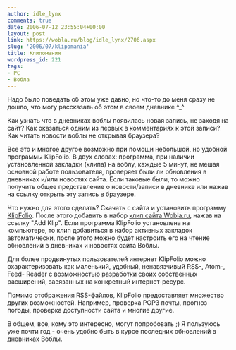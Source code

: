 ```yaml
---
author: idle_lynx
comments: true
date: 2006-07-12 23:55:04+00:00
layout: post
link: https://wobla.ru/blog/idle_lynx/2706.aspx
slug: '2006/07/klipomania'
title: Клипомания
wordpress_id: 221
tags:
- PC
- Вобла
---
```


Надо было поведать об этом уже давно, но что-то до меня сразу не дошло, что могу рассказать об этом в своем дневнике ^_^

Как узнать что в дневниках воблы появилась новая запись, не заходя на сайт? Как оказаться одним из первых в комментариях к этой записи? Как читать новости воблы не открывая браузера?

Все это и многое другое возможно при помощи небольшой, но удобной программы KlipFolio. В двух словах: программа, при наличии установленной закладки (клипа) на воблу, каждые 5 минут, не мешая основной работе пользователя, проверяет были ли обновления в дневниках и/или новостях сайта. Если таковые были, то можно получить общее представление о новости/записи в дневнике или нажав на ссылку открыть эту запись в браузере.

Что нужно для этого сделать? Скачать с сайта и установить программу [KlipFolio](http://www.klipfolio.com/). После этого добавить в набор [клип сайта Wobla.ru](http://www.klipfolio.com/klipinfo/4680), нажав на ссылку "Add Klip". Если программа KlipFolio установлена на компьютере, то клип добавиться в набор активных закладок автоматически, после этого можно будет настроить его на чтение обновлений в дневниках и новостях сайта Воблы.

Для более продвинутых пользователей интернет KlipFolio можно охарактеризовать как маленький, удобный, ненавязчивый RSS-, Atom-, Feed- Reader с возможностью разработки своих собственных расширений, завязанных на конкретный интернет-ресурс.

Помимо отображения RSS-файлов, KlipFolio предоставляет множество других возможностей. Например, проверка POP3 почты, прогноз погоды, проверка доступности сайта и многие другие.

В общем, все, кому это интересно, могут попробовать ;) Я пользуюсь уже почти год - очень удобно быть в курсе последних обновлений в дневниках Воблы.
